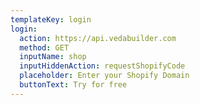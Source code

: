 ```yaml
---
templateKey: login
login:
  action: https://api.vedabuilder.com
  method: GET
  inputName: shop
  inputHiddenAction: requestShopifyCode
  placeholder: Enter your Shopify Domain
  buttonText: Try for free
---
```

